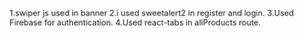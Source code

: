 <!-- Used -->

1.swiper js used in banner
2.i used sweetalert2 in register and login.
3.Used Firebase for authentication.
4.Used react-tabs in allProducts route.